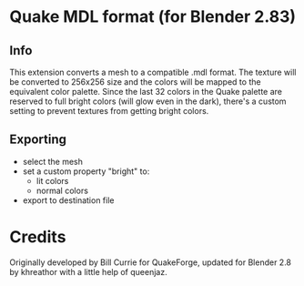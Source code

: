 # Quake MDL format (for Blender 2.83)


## Info
This extension converts a mesh to a compatible .mdl format.
The texture will be converted to 256x256 size and the colors will be mapped
to the equivalent color palette.
Since the last 32 colors in the Quake palette are reserved to full bright 
colors (will glow even in the dark), there's a custom setting to prevent 
textures from getting bright colors.

## Exporting
- select the mesh
- set a custom property "bright" to:
	- lit colors
	-  normal colors
- export to destination file

# Credits
Originally developed by Bill Currie for QuakeForge, updated for Blender 2.8 by khreathor with a little help of queenjaz.